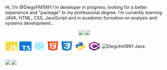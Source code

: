 Hi, I’m @DiegoFM1991
I'm developer in progress, looking for a better experience and "package" to my professional degree.
I’m currently learning JAVA, HTML, CSS, JavaScript and in academic formation on analysis and systems development...

<div align="center">
  <img height="180em" src="https://github-readme-stats.vercel.app/api?username=DiegoFM1991&show_icons=true&theme=dark&include_all_commits=true&count_private=true"/>
  <img height="180em" src="https://github-readme-stats.vercel.app/api/top-langs/?username=DiegoFM1991&layout=compact&langs_count=7&theme=dark"/>
</div>
<div style="display: inline_block"><br>
  <img align="center" alt="Diegofm1991-Js" height="30" width="40" src="https://raw.githubusercontent.com/devicons/devicon/master/icons/javascript/javascript-plain.svg">
  <img align="center" alt="Diegofm1991-Ts" height="30" width="40" src="https://raw.githubusercontent.com/devicons/devicon/master/icons/typescript/typescript-plain.svg">
  <img align="center" alt="Diegofm1991-React" height="30" width="40" src="https://raw.githubusercontent.com/devicons/devicon/master/icons/react/react-original.svg">
  <img align="center" alt="Diegofm1991-HTML" height="30" width="40" src="https://raw.githubusercontent.com/devicons/devicon/master/icons/html5/html5-original.svg">
  <img align="center" alt="DiegoFM1991-CSS" height="30" width="40" src="https://raw.githubusercontent.com/devicons/devicon/master/icons/css3/css3-original.svg">
  <img align="center" alt="Diegofm1991-Python" height="30" width="40" src="https://raw.githubusercontent.com/devicons/devicon/master/icons/python/python-original.svg">
  <img align="center" alt="Diegofm1991-Csharp" height="30" width="40" src="https://raw.githubusercontent.com/devicons/devicon/master/icons/csharp/csharp-original.svg">
  <img align="center" alt="Diegofm1991-Java" height="30" width="40" src="https://i.pinimg.com/originals/e9/94/61/e99461fdd5b3db8bdb3081d8acf5e524.png">
</div>
  
  ##
 
<div> 
  <a href = "mailto:diego.difm@gmail.com"><img src="https://img.shields.io/badge/-Gmail-%23333?style=for-the-badge&logo=gmail&logoColor=white" target="_blank"></a>
  <a href="https://www.linkedin.com/in/diego-felipe-martins-717194124/" target="_blank"><img src="https://img.shields.io/badge/-LinkedIn-%230077B5?style=for-the-badge&logo=linkedin&logoColor=white" target="_blank"></a>
   
</div>

